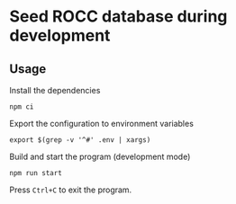 # Seed ROCC database during development

## Usage

Install the dependencies

```console
npm ci
```

Export the configuration to environment variables

```console
export $(grep -v '^#' .env | xargs)
```

Build and start the program (development mode)

```console
npm run start
```

Press `Ctrl+C` to exit the program.

